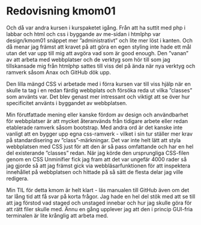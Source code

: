 ---
---
Redovisning kmom01
=========================

Och då var andra kursen i kurspaketet igång. Från att ha suttit med php i labbar och html och css i byggande av me-sidan i htmlphp var design/kmom01 snäppet mer ”administrativt” och lite mer löst i kanten. Och då menar jag främst att kravet på att göra en egen styling inte hade ett mål utan det var upp till mig att avgöra vad som är good enough. Den ”vanan” av att arbeta med webbplatser och de verktyg som hör till som jag tillskansade mig från htmlphp sattes till viss del på ända när nya verktyg och ramverk såsom Anax och GitHub dök upp.

Den lilla mängd CSS vi arbetade med i förra kursen var till viss hjälp när en skulle ta tag i en redan färdig webbplats och försöka reda ut vilka ”classes” som använts var. Det blev genast mer intressant och viktigt att se över hur specificitet använts i byggandet av webbplatsen.

Min förutfattade mening eller kanske fördom av design och användbarhet för webbplatser är att mycket återanvänds från tidigare arbete eller redan etablerade ramverk såsom bootstrap. Med andra ord är det kanske inte vanligt att en bygger upp egna css-ramverk - vilket i sin tur ställer mer krav på standardisering av ”class”-märkningar. Det var inte helt lätt att styla webbplatsen med CSS just för att den är så pass omfattande och har en hel del existerande ”classes” redan. När jag körde den ursprungliga CSS-filen genom en CSS Unminifier fick jag fram att det var ungefär 4000 rader så jag gjorde så att jag främst gick via webbläsarfunktionen för att inspektera innehållet på webbplatsen och hittade på så sätt de flesta delar jag ville redigera.

Min TIL för detta kmom är helt klart - läs manualen till GitHub även om det tar lång tid att få svar på korta frågor. Jag hade en hel del stök med att se till att jag förstod vad staged och unstaged innebar och hur jag skulle göra för att rätt filer skulle med. Ännu en gång upplever jag att den i princip GUI-fria terminalen är lite krånglig att arbeta med.
